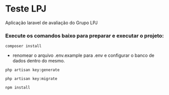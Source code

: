 # Teste LPJ

Aplicação laravel de avaliação do Grupo LPJ

### Execute os comandos baixo para preparar e executar o projeto:
``` 
composer install
```
- renomear o arquivo .env.example para .env e configurar o banco de dados dentro do mesmo.
``` 
php artisan key:generate
```

``` 
php artisan key:migrate
```

``` 
npm install
```

